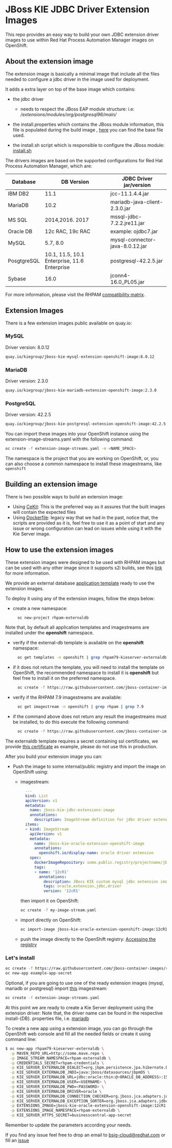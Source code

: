 # JBoss KIE JDBC Driver Extension Images

This repo provides an easy way to build your own JDBC extension driver images to use within Red Hat Process Automation Manager images
on OpenShift.

## About the extension image

The extension image is basically a minimal image that include all the files needed to configure a jdbc driver
in the image used for deployment.

It adds a extra layer on top of the base image which contains:

- the jdbc driver
  - needs to respect the JBoss EAP module structure: i.e:
            */extensions/modules/org/postgresql96/main/*
- the install.properties which contains the JBoss module information, this file is populated during the build image
 , [here](cekit/modules/kie-custom-jdbc-driver/added/base_install.properties) you can find the base file used.

- the install.sh script which is responsible to configure the JBoss module: [install.sh](modules/kie-custom-jdbc-driver/added/install.sh)


The drivers images are based on the supported configurations for Red Hat Process Automation Manager, which are:


| Database    | DB Version                                     | JDBC Driver jar/version         |
|-------------|------------------------------------------------|---------------------------------|
| IBM DB2     | 11.1                                           | jcc-11.1.4.4.jar                |
| MariaDB     | 10.2                                           | mariadb-java-client-2.3.0.jar   |
| MS SQL      | 2014,2016. 2017                                | mssql-jdbc-7.2.2.jre11.jar      |
| Oracle DB   | 12c RAC, 19c RAC                               | example: ojdbc7.jar             |
| MySQL       | 5.7, 8.0                                       | mysql-connector-java-8.0.12.jar |
| PosgtgreSQL | 10.1, 11.5, 10.1 Enterprise, 11.6 Enterprise   | postgresql-42.2.5.jar           |
| Sybase      | 16.0                                           | jconn4-16.0_PL05.jar            |

For more information, please visit the RHPAM [compatibility matrix](https://access.redhat.com/articles/3405381#RHPAM79).


## Extension Images

There is a few extension images public available on quay.io:

### MySQL

Driver version: 8.0.12

```bash
quay.io/kiegroup/jboss-kie-mysql-extension-openshift-image:8.0.12
```

### MariaDB

Driver version: 2.3.0

```bash
quay.io/kiegroup/jboss-kie-mariadb-extension-openshift-image:2.3.0
```

### PostgreSQL

Driver version: 42.2.5

```bash
quay.io/kiegroup/jboss-kie-postgresql-extension-openshift-image:42.2.5
```

You can import these images into your OpenShift instance using the extension-image-streams.yaml with the following command:

```bash
oc create -f extension-image-streams.yaml -m <NAME_SPACE>
```

The namespace is the project that you are working on OpenShift, or, you can also choose a common namespace to install these imagestreams, like `openshift`

## Building an extension image

There is two possible ways to build an extension image:

- Using [CeKit](cekit/README.md): This is the preferred way as it assures that the built images will contain the expected files
- Using [Dockerfile](legacy/README.md): legacy way that we had in the past, notice that, the scripts are provided as it is, feel free to use
it as a point of start and any issue or wrong configuration can lead on issues while using it with the Kie Server image.

## How to use the extension images

These extension images were designed to be used with RHPAM images but can be used with any other image since it supports
s2i builds, see this [link](https://access.redhat.com/documentation/en-us/red_hat_jboss_enterprise_application_platform/7.2/html/red_hat_jboss_enterprise_application_platform_for_openshift/configuring_eap_openshift_image#Build-Extensions-Project-Artifacts) for more information.

We provide an external database [application template](../../rhpam79-kieserver-externaldb.yaml) ready to use the extension images.

To deploy it using any of the extension images, follow the steps below:

- create a new namespace:

  ```bash
    oc new-project rhpam-externaldb
  ```

Note that, by default all application templates and imagestreams are installed under the **openshift** namespace.

- verify if the external-db template is available on the **openshift** namespace:

  ```bash
    oc get templates -n openshift | grep rhpam79-kieserver-externaldb
  ```

- if it does not return the template, you will need to install the template on OpenShift, the recommended namespace
to install it is **openshift** but feel free to install it on the preferred namespace.

   ```bash
     oc create -f https://raw.githubusercontent.com/jboss-container-images/rhpam-7-openshift-image/master/templates/rhpam79-kieserver-externaldb.yaml
   ```

- verify if the RHPAM 7.9 imagestreams are available:

  ```bash
    oc get imagestream -n openshift | grep rhpam | grep 7.9
  ```

- if the command above does not return any result the imagestreams must be installed, to do this execute the following command:

  ```bash
    oc create -f https://raw.githubusercontent.com/jboss-container-images/rhpam-7-openshift-image/master/rhpam79-image-streams.yaml
  ```

The externaldb template requires a secret containing ssl certificates, we provide [this certificate](../../../example-app-secret-template.yaml)
as example, please do not use this in production.


After you build your extension image you can:

- Push the image to some internal/public registry and import the image on OpenShift using:
  - imagestream:

      ```yaml
        ---
        kind: List
        apiVersion: v1
        metadata:
          name: jboss-kie-jdbc-extensions-image
          annotations:
            description: ImageStream definition for jdbc driver extension
        items:
        - kind: ImageStream
          apiVersion: v1
          metadata:
            name: jboss-kie-oracle-extension-openshift-image
            annotations:
              openshift.io/display-name: oracle driver extension
          spec:
            dockerImageRepository: some.public.registry/projectname/jboss-kie-oracle-extension-openshift-image
            tags:
            - name: '12cR1'
              annotations:
                description: JBoss KIE custom mysql jdbc extension image, recommended version driver.
                tags: oracle,extension,jdbc,driver
                version: '12cR1'
      ```

      then import it on OpenShift:

      ```bash
      oc create -f my-image-stream.yaml
      ```

  - import directly on OpenShift:

      ```bash
      oc import-image jboss-kie-oracle-extension-openshift-image:12cR1 --from=registry/project/jboss-kie-oracle-extension-openshift-image:12cR1 --confirm
      ```

  - push the image directly to the OpenShift registry: [Accessing the registry](https://docs.openshift.com/container-platform/3.11/install_config/registry/accessing_registry.html#access)



### Let's install

```bash
oc create -f https://raw.githubusercontent.com/jboss-container-images/rhpam-7-openshift-image/master/example-app-secret-template.yaml
oc new-app example-app-secret
```

Optional, if you are going to use one of the ready extension images (mysql, mariadb or postgresql) import
[this](extension-image-streams.yaml) imagestream:

```bash
oc create -f extension-image-streams.yaml
```

At this point we are ready to create a Kie Server deployment using the extension driver:
Note that, the driver name can be found in the respective install-{DB}. properties file, i.e. [mariadb](modules/kie-custom-jdbc-driver/added/install-mariadb.properties)

To create a new app using a extension image, you can go through the OpenShift web console and fill all the needed fields or
create it using command line:

```bash
$ oc new-app rhpam79-kieserver-externaldb \
  -p MAVEN_REPO_URL=http://some.mave.repo \
  -p IMAGE_STREAM_NAMESPACE=rhpam-externaldb \
  -p CREDENTIALS_SECRET=rhpam-credentials \
  -p KIE_SERVER_EXTERNALDB_DIALECT=org.jbpm.persistence.jpa.hibernate.DisabledFollowOnLockOracle10gDialect \
  -p KIE_SERVER_EXTERNALDB_JNDI=java:jboss/datasources/jbpmDS \
  -p KIE_SERVER_EXTERNALDB_URL=jdbc:oracle:thin:@<ORACLE_DB_ADDRESS>:1521:bpms \
  -p KIE_SERVER_EXTERNALDB_USER=<USERNAME> \
  -p KIE_SERVER_EXTERNALDB_PWD=<PASSWORD> \
  -p KIE_SERVER_EXTERNALDB_DRIVER=oracle \
  -p KIE_SERVER_EXTERNALDB_CONNECTION_CHECKER=org.jboss.jca.adapters.jdbc.extensions.oracle.OracleValidConnectionChecker \
  -p KIE_SERVER_EXTERNALDB_EXCEPTION_SORTER=org.jboss.jca.adapters.jdbc.extensions.oracle.OracleExceptionSorter  \
  -p EXTENSIONS_IMAGE=jboss-kie-oracle-extension-openshift-image:12cR1 \
  -p EXTENSIONS_IMAGE_NAMESPACE=rhpam-externaldb \
  -p KIE_SERVER_HTTPS_SECRET=businesscentral-app-secret
```

Remember to update the parameters according your needs.

If you find any issue feel free to drop an email to bsig-cloud@redhat.com or fill an [issue](https://issues.jboss.org/projects/RHPAM)
